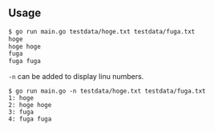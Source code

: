 ## Usage
```sh
$ go run main.go testdata/hoge.txt testdata/fuga.txt
hoge
hoge hoge
fuga
fuga fuga
```

`-n` can be added to display linu numbers.
```
$ go run main.go -n testdata/hoge.txt testdata/fuga.txt
1: hoge
2: hoge hoge
3: fuga
4: fuga fuga
```
